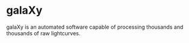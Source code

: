 # galaXy
galaXy is an automated software capable of processing thousands and thousands of raw lightcurves.
